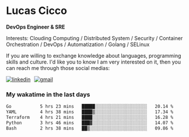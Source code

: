 # Lucas Cicco

**DevOps Engineer & SRE**

Interests: Clouding Computing / Distributed System / Security / Container Orchestration / DevOps / Automatization / Golang / SELinux

If you are willing to exchange knowledge about languages, programming skills and culture. I'd like you to know I am very interested on it, then you can reach me through those social medias:

<div style="display: flex; align-items: center; gap: 10px;">
  <a href="https://www.linkedin.com/in/lucas-vitor-de-cicco" target="_blank">
    <img
      src="https://img.shields.io/badge/-LinkedIn-%230077B5?style=for-the-badge&logo=linkedin&logoColor=white"
      alt="linkedin"
      target="_blank" 
    />
  </a>
  <a href="mailto:lucasvitorx1@gmail.com">
      <img
        src="https://img.shields.io/badge/-Gmail-%23333?style=for-the-badge&logo=gmail&logoColor=white"
        alt="gmail"
        target="_blank"
      />
  </a>
</div>

### My wakatime in the last days

<!--START_SECTION:waka-->

```txt
Go           5 hrs 23 mins   █████░░░░░░░░░░░░░░░░░░░░   20.14 %
YAML         4 hrs 38 mins   ████▒░░░░░░░░░░░░░░░░░░░░   17.34 %
Terraform    4 hrs 21 mins   ████░░░░░░░░░░░░░░░░░░░░░   16.28 %
Python       3 hrs 46 mins   ███▓░░░░░░░░░░░░░░░░░░░░░   14.07 %
Bash         2 hrs 38 mins   ██▒░░░░░░░░░░░░░░░░░░░░░░   09.86 %
```

<!--END_SECTION:waka-->
